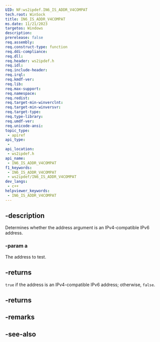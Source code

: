 ```yaml
---
UID: NF:ws2ipdef.IN6_IS_ADDR_V4COMPAT
tech.root: WinSock
title: IN6_IS_ADDR_V4COMPAT
ms.date: 11/21/2023
targetos: Windows
description: 
prerelease: false
req.assembly: 
req.construct-type: function
req.ddi-compliance: 
req.dll: 
req.header: ws2ipdef.h
req.idl: 
req.include-header: 
req.irql: 
req.kmdf-ver: 
req.lib: 
req.max-support: 
req.namespace: 
req.redist: 
req.target-min-winverclnt: 
req.target-min-winversvr: 
req.target-type: 
req.type-library: 
req.umdf-ver: 
req.unicode-ansi: 
topic_type:
 - apiref
api_type:
 - 
api_location:
 - ws2ipdef.h
api_name:
 - IN6_IS_ADDR_V4COMPAT
f1_keywords:
 - IN6_IS_ADDR_V4COMPAT
 - ws2ipdef/IN6_IS_ADDR_V4COMPAT
dev_langs:
 - c++
helpviewer_keywords:
 - IN6_IS_ADDR_V4COMPAT
---
```


## -description

Determines whether the address argument is an IPv4-compatible IPv6 address.

### -param a

The address to test.

## -returns

`true` if the address is an IPv4-compatible IPv6 address; otherwise, `false`.

## -returns

## -remarks

## -see-also
